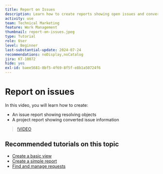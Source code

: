 ```yaml
---
title: Report on Issues
description: Learn how to create reports showing open issues and conversion information.
activity: use
team: Technical Marketing
feature: Work Management
thumbnail: report-on-issues.jpeg
type: Tutorial
role: User
level: Beginner
last-substantial-update: 2024-07-24
recommendations: noDisplay,noCatalog
jira: KT-10072
hide: yes
exl-id: baee5681-8bf5-4f69-8f5f-e8b1a50724f6
---
```

# Report on issues

In this video, you will learn how to create:

* An issue report showing resolving objects
* A project report showing converted issue information


>[!VIDEO](https://video.tv.adobe.com/v/3432002/?quality=12&learn=on)


## Recommended tutorials on this topic

* [Create a basic view](/help/reporting/basic-reporting/create-a-basic-view.md)
* [Create a simple report](/help/reporting/basic-reporting/create-a-simple-report.md)
* [Find and manage requests](/help/manage-work/issues-requests/find-requests.md)
